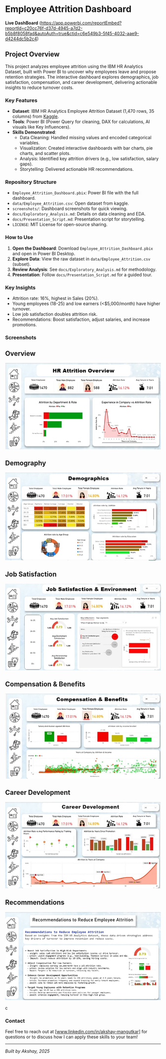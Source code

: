 # Employee Attrition Dashboard

**Live DashBoard**
(https://app.powerbi.com/reportEmbed?reportId=c20cc76f-d37d-4945-a7d2-b5b8f8058fad&autoAuth=true&ctid=c6e549b3-5f45-4032-aae9-d4244dc5b2c4)

## Project Overview
This project analyzes employee attrition using the IBM HR Analytics Dataset, built with Power BI to uncover why employees leave and propose retention strategies. The interactive dashboard explores demographics, job satisfaction, compensation, and career development, delivering actionable insights to reduce turnover costs.

### Key Features
- **Dataset**: IBM HR Analytics Employee Attrition Dataset (1,470 rows, 35 columns) from [Kaggle](https://www.kaggle.com/datasets/pavansubhasht/ibm-hr-analytics-attrition-dataset).
- **Tools**: Power BI (Power Query for cleaning, DAX for calculations, AI visuals like Key Influencers).
- **Skills Demonstrated**:
  - Data Cleaning: Handled missing values and encoded categorical variables.
  - Visualization: Created interactive dashboards with bar charts, pie charts, and scatter plots.
  - Analysis: Identified key attrition drivers (e.g., low satisfaction, salary gaps).
  - Storytelling: Delivered actionable HR recommendations.

### Repository Structure
- `Employee_Attrition_Dashboard.pbix`: Power BI file with the full dashboard.
- `data/Employee_Attrition.csv`: Open dataset from kaggle.
- `screenshots/`: Dashboard screenshots for quick viewing.
- `docs/Exploratory_Analysis.md`: Details on data cleaning and EDA.
- `docs/Presentation_Script.md`: Presentation script for storytelling.
- `LICENSE`: MIT License for open-source sharing.

### How to Use
1. **Open the Dashboard**: Download `Employee_Attrition_Dashboard.pbix` and open in Power BI Desktop.
2. **Explore Data**: View the raw dataset in `data/Employee_Attrition.csv` (subset).
3. **Review Analysis**: See `docs/Exploratory_Analysis.md` for methodology.
4. **Presentation**: Follow `docs/Presentation_Script.md` for a guided tour.

### Key Insights
- Attrition rate: 16%, highest in Sales (20%).
- Young employees (18-25) and low earners (<$5,000/month) have higher turnover.
- Low job satisfaction doubles attrition risk.
- Recommendations: Boost satisfaction, adjust salaries, and increase promotions.

### Screenshots



## Overview

![Overview](https://raw.githubusercontent.com/newwdeveloper/HR-Attrition-Analysis-Dashboard/main/screenshots/overview.jpg)

## Demography

![Demography](https://raw.githubusercontent.com/newwdeveloper/HR-Attrition-Analysis-Dashboard/main/screenshots/demographics.jpg)

## Job Satisfaction

![Job Satisfaction](https://raw.githubusercontent.com/newwdeveloper/HR-Attrition-Analysis-Dashboard/main/screenshots/job%20satisfaction.jpg)

## Compensation & Benefits

![Compensation & Benefits](https://raw.githubusercontent.com/newwdeveloper/HR-Attrition-Analysis-Dashboard/main/screenshots/compensation.jpg)

## Career Development

![Career Development](https://raw.githubusercontent.com/newwdeveloper/HR-Attrition-Analysis-Dashboard/main/screenshots/career%20Development.jpg)

## Recommendations

![Recommendation](https://raw.githubusercontent.com/newwdeveloper/HR-Attrition-Analysis-Dashboard/main/screenshots/recommendation.jpg)

c
### Contact
Feel free to reach out at  [www.linkedin.com/in/akshay-mangutkar] for questions or to discuss how I can apply these skills to your team!

---

*Built by Akshay, 2025*
